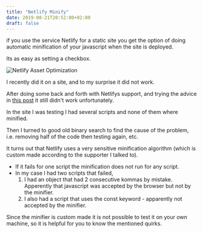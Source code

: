 ```yaml
---
title: "Netlify Minify"
date: 2019-08-21T20:52:00+02:00
draft: false
---
```

if you use the service Netlify for a static site you get the option of doing automatic minification of your javascript when the site is deployed.

Its as easy as setting a checkbox.

![Netlify Asset Optimization](/images/NetlifyMinify/AssetOptimization.png)

I recently did it on a site, and to my surprise it did not work.

After doing some back and forth with Netlifys support, and trying the advice in [this post](https://community.netlify.com/t/common-issue-does-netlify-optimize-every-single-asset-my-site-uses/152?utm_source=helpdesk&utm_medium=asset-optimization&utm_campaign=community_tracking) it still didn't work 
unfortunately.

In the site I was testing I had several scripts and none of them where minified.

Then I turned to good old binary search to find the cause of the problem, i.e. removing half of the code then testing again, etc.

It turns out that Netlify uses a very sensitive minification algorithm (which is custom made according to the supporter I talked to).

- If it fails for one script the minification does not run for any script.
- In my case I had two scripts that failed, 
	1. I had an object that had 2 consecutive kommas by mistake. Apperently that javascript was accepted by the browser but not by the minifier.
	1. I also had a script that uses the const keyword - apparently not accepted by the minifier.


Since the minifier is custom made it is not possible to test it on your own machine, so it is helpful for you to know the mentioned quirks.

